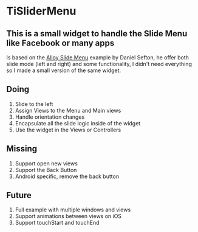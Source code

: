 # TiSliderMenu

## This is a small widget to handle the Slide Menu like Facebook or many apps

Is based on the [Alloy Slide Menu][1] example by Daniel Sefton, he offer both slide mode (left and right) and some functionality, I didn't need everything so I made a small version of the same widget.

## Doing
1. Slide to the left
2. Assign Views to the Menu and Main views
3. Handle orientation changes
4. Encapsulate all the slide logic inside of the widget
5. Use the widget in the Views or Controllers

## Missing
1. Support open new views
2. Support the Back Button
3. Android specific, remove the back button

## Future
1. Full example with multiple windows and views
2. Support animations between views on iOS
3. Support touchStart and touchEnd


[1]: https://github.com/danielsefton/AlloySliderMenu